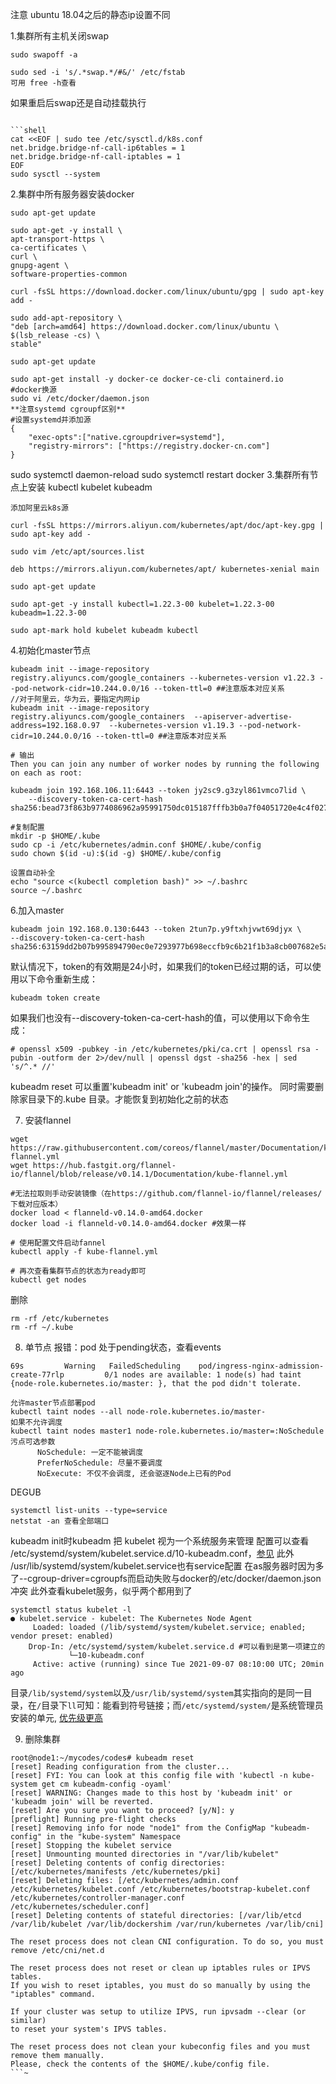 注意 ubuntu 18.04之后的静态ip设置不同

1.集群所有主机关闭swap
```
sudo swapoff -a

sudo sed -i 's/.*swap.*/#&/' /etc/fstab
可用 free -h查看
```
如果重启后swap还是自动挂载执行
```

```shell
cat <<EOF | sudo tee /etc/sysctl.d/k8s.conf
net.bridge.bridge-nf-call-ip6tables = 1
net.bridge.bridge-nf-call-iptables = 1
EOF
sudo sysctl --system
```

2.集群中所有服务器安装docker
```
sudo apt-get update

sudo apt-get -y install \
apt-transport-https \
ca-certificates \
curl \
gnupg-agent \
software-properties-common

curl -fsSL https://download.docker.com/linux/ubuntu/gpg | sudo apt-key add -

sudo add-apt-repository \
"deb [arch=amd64] https://download.docker.com/linux/ubuntu \
$(lsb_release -cs) \
stable"

sudo apt-get update

sudo apt-get install -y docker-ce docker-ce-cli containerd.io
#docker换源
sudo vi /etc/docker/daemon.json
**注意systemd cgroupf区别**
#设置systemd并添加源
{ 
    "exec-opts":["native.cgroupdriver=systemd"],
    "registry-mirrors": ["https://registry.docker-cn.com"]
}

```
 sudo systemctl daemon-reload
 sudo systemctl restart docker
3.集群所有节点上安装 kubectl kubelet kubeadm
``` 
添加阿里云k8s源

curl -fsSL https://mirrors.aliyun.com/kubernetes/apt/doc/apt-key.gpg | sudo apt-key add -

sudo vim /etc/apt/sources.list

deb https://mirrors.aliyun.com/kubernetes/apt/ kubernetes-xenial main

sudo apt-get update

sudo apt-get -y install kubectl=1.22.3-00 kubelet=1.22.3-00 kubeadm=1.22.3-00

sudo apt-mark hold kubelet kubeadm kubectl
```

4.初始化master节点
```
kubeadm init --image-repository registry.aliyuncs.com/google_containers --kubernetes-version v1.22.3 --pod-network-cidr=10.244.0.0/16 --token-ttl=0 ##注意版本对应关系
//对于阿里云，华为云，要指定内网ip
kubeadm init --image-repository registry.aliyuncs.com/google_containers  --apiserver-advertise-address=192.168.0.97  --kubernetes-version v1.19.3 --pod-network-cidr=10.244.0.0/16 --token-ttl=0 ##注意版本对应关系

# 输出
Then you can join any number of worker nodes by running the following on each as root:

kubeadm join 192.168.106.11:6443 --token jy2sc9.g3zyl861vmco7lid \
    --discovery-token-ca-cert-hash sha256:bead73f863b9774086962a95991750dc015187fffb3b0a7f04051720e4c4f027 

#复制配置
mkdir -p $HOME/.kube
sudo cp -i /etc/kubernetes/admin.conf $HOME/.kube/config
sudo chown $(id -u):$(id -g) $HOME/.kube/config

设置自动补全
echo "source <(kubectl completion bash)" >> ~/.bashrc
source ~/.bashrc
```

6.加入master
```
kubeadm join 192.168.0.130:6443 --token 2tun7p.y9ftxhjvwt69djyx \
--discovery-token-ca-cert-hash sha256:63159dd2b07b995894790ec0e7293977b698eccfb9c6b21f1b3a8cb007682e5a
```

默认情况下，token的有效期是24小时，如果我们的token已经过期的话，可以使用以下命令重新生成：
```
kubeadm token create
```
如果我们也没有--discovery-token-ca-cert-hash的值，可以使用以下命令生成：
```
# openssl x509 -pubkey -in /etc/kubernetes/pki/ca.crt | openssl rsa -pubin -outform der 2>/dev/null | openssl dgst -sha256 -hex | sed 's/^.* //'
```
 kubeadm reset 可以重置'kubeadm init' or 'kubeadm join'的操作。  同时需要删除家目录下的.kube 目录。才能恢复到初始化之前的状态

7. 安装flannel
```
wget https://raw.githubusercontent.com/coreos/flannel/master/Documentation/kube-flannel.yml
wget https://hub.fastgit.org/flannel-io/flannel/blob/release/v0.14.1/Documentation/kube-flannel.yml

#无法拉取则手动安装镜像（在https://github.com/flannel-io/flannel/releases/下载对应版本）
docker load < flanneld-v0.14.0-amd64.docker
docker load -i flanneld-v0.14.0-amd64.docker #效果一样

# 使用配置文件启动fannel
kubectl apply -f kube-flannel.yml

# 再次查看集群节点的状态为ready即可
kubectl get nodes
```

删除
```
rm -rf /etc/kubernetes
rm -rf ~/.kube
```
8. 单节点
报错：pod 处于pending状态，查看events
```
69s         Warning   FailedScheduling    pod/ingress-nginx-admission-create-77rlp         0/1 nodes are available: 1 node(s) had taint {node-role.kubernetes.io/master: }, that the pod didn't tolerate.
```
```
允许master节点部署pod
kubectl taint nodes --all node-role.kubernetes.io/master-
如果不允许调度
kubectl taint nodes master1 node-role.kubernetes.io/master=:NoSchedule
污点可选参数
	  NoSchedule: 一定不能被调度
      PreferNoSchedule: 尽量不要调度
      NoExecute: 不仅不会调度, 还会驱逐Node上已有的Pod
```

DEGUB
```
systemctl list-units --type=service
netstat -an 查看全部端口
```
kubeadm init时kubeadm 把 kubelet 视为一个系统服务来管理
配置可以查看 /etc/systemd/system/kubelet.service.d/10-kubeadm.conf，[参见](https://blog.csdn.net/wiborgite/article/details/52863913)
此外 /usr/lib/systemd/system/kubelet.service也有service配置
在as服务器时因为多了--cgroup-driver=cgroupfs而启动失败与docker的/etc/docker/daemon.json冲突
此外查看kubelet服务，似乎两个都用到了

```
systemctl status kubelet -l
● kubelet.service - kubelet: The Kubernetes Node Agent
     Loaded: loaded (/lib/systemd/system/kubelet.service; enabled; vendor preset: enabled)
    Drop-In: /etc/systemd/system/kubelet.service.d #可以看到是第一项建立的
             └─10-kubeadm.conf
     Active: active (running) since Tue 2021-09-07 08:10:00 UTC; 20min ago
```

目录```/lib/systemd/system```以及```/usr/lib/systemd/system```其实指向的是同一目录，在```/```目录下```ll```可知：能看到符号链接；而```/etc/systemd/system/```是系统管理员安装的单元, [优先级更高](https://www.jianshu.com/p/32c7100b1b0c)

9. 删除集群
```
root@node1:~/mycodes/codes# kubeadm reset
[reset] Reading configuration from the cluster...
[reset] FYI: You can look at this config file with 'kubectl -n kube-system get cm kubeadm-config -oyaml'
[reset] WARNING: Changes made to this host by 'kubeadm init' or 'kubeadm join' will be reverted.
[reset] Are you sure you want to proceed? [y/N]: y
[preflight] Running pre-flight checks
[reset] Removing info for node "node1" from the ConfigMap "kubeadm-config" in the "kube-system" Namespace
[reset] Stopping the kubelet service
[reset] Unmounting mounted directories in "/var/lib/kubelet"
[reset] Deleting contents of config directories: [/etc/kubernetes/manifests /etc/kubernetes/pki]
[reset] Deleting files: [/etc/kubernetes/admin.conf /etc/kubernetes/kubelet.conf /etc/kubernetes/bootstrap-kubelet.conf /etc/kubernetes/controller-manager.conf /etc/kubernetes/scheduler.conf]
[reset] Deleting contents of stateful directories: [/var/lib/etcd /var/lib/kubelet /var/lib/dockershim /var/run/kubernetes /var/lib/cni]

The reset process does not clean CNI configuration. To do so, you must remove /etc/cni/net.d

The reset process does not reset or clean up iptables rules or IPVS tables.
If you wish to reset iptables, you must do so manually by using the "iptables" command.

If your cluster was setup to utilize IPVS, run ipvsadm --clear (or similar)
to reset your system's IPVS tables.

The reset process does not clean your kubeconfig files and you must remove them manually.
Please, check the contents of the $HOME/.kube/config file.
```~